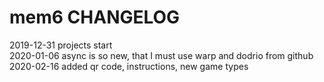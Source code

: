 # mem6 CHANGELOG

2019-12-31 projects start  
2020-01-06 async is so new, that I must use warp and dodrio from github  
2020-02-16 added qr code, instructions, new game types  
